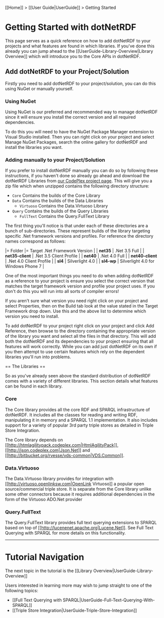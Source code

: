 [[Home]] > [[User Guide|UserGuide]] > Getting Started

# Getting Started with dotNetRDF

This page serves as a quick reference on how to add dotNetRDF to your projects and what features are found in which libraries. If you've done this already you can jump ahead to the [[UserGuide-Library-Overview|Library Overview]] which will introduce you to the Core APIs in dotNetRDF.

## Add dotNetRDF to your Project/Solution

Firstly you need to add dotNetRDF to your project/solution, you can do this using NuGet or manually yourself.

### Using NuGet

Using NuGet is our preferred and recommended way to manage dotNetRDF since it will ensure you install the correct version and all required dependencies.

To do this you will need to have the NuGet Package Manager extension to Visual Studio installed. Then you can right click on your project and select Manage NuGet Packages, search the online gallery for dotNetRDF and install the libraries you want.

### Adding manually to your Project/Solution

If you prefer to install dotNetRDF manually you can do so by following these instructions, if you haven't done so already go ahead and download the dotNetRDF Libraries from [our CodePlex project page](https://dotnetrdf.codeplex.com/).  This will give you a zip file which when unzipped contains the following directory structure:

* `Core` Contains the builds of the Core Library
* `Data` Contains the builds of the Data Libraries
  * `Virtuoso` Contains the Data.Virtuoso Library
* `Query` Contains the builds of the Query Libraries
  * `FullText` Contains the Query.FullText Library

The first thing you'll notice is that under each of these directories are a bunch of sub-directories. These represent builds of the library targeting specific .Net framework versions and profiles. For reference the directory names correspond as follows:

|= Folder |= Target .Net Framework Version |
| **net35** | .Net 3.5 Full |
| **net35-client** | .Net 3.5 Client Profile |
| **net40** | .Net 4.0 Full |
| **net40-client** | .Net 4.0 Client Profile |
| **sl4** | Silverlight 4.0 |
| **sl4-wp** | Silverlight 4.0 for Windows Phone 7 |

One of the most important things you need to do when adding dotNetRDF as a reference to your project is ensure you select the correct version that matches the target framework version and profile your project uses. If you don't do this you will run into all sorts of compiler errors!

If you aren't sure what version you need right click on your project and select Properties, then on the Build tab look at the value stated in the Target Framework drop down.  Use this and the above list to determine which version you need to install.

To add dotNetRDF to your project right click on your project and click Add Reference, then browse to the directory containing the appropriate version of the library you want and select all the files in that directory. This will add both the dotNetRDF and its dependencies to your project ensuring that all features will work correctly. While you can add just dotNetRDF on its own if you then attempt to use certain features which rely on the dependent libraries you'll run into problems.

== The Libraries  ==

So as you've already seen above the standard distribution of dotNetRDF comes with a variety of different libraries. This section details what features can be found in each library.

### Core

The Core library provides all the core RDF and SPARQL infrastructure of dotNetRDF. It includes all the classes for reading and writing RDF, manipulating it in memory and a SPARQL 1.1 implementation. It also includes support for a variety of popular 3rd party triple stores as detailed in Triple Store Integration.

The Core library depends on [[http://htmlagilitypack.codeplex.com|HtmlAgilityPack]], [[http://json.codeplex.com|Json.Net]] and [[http://bitbucket.org/rvesse/vds-common|VDS.Common]].

### Data.Virtuoso

The Data.Virtuoso library provides for integration with [[http://virtuoso.openlinksw.com|OpenLink Virtuoso]] a popular open source/commercial triple store. It is separate from the Core library unlike some other connectors because it requires additional dependencies in the form of the Virtuoso ADO.Net provider

### Query.FullText

The Query.FullText library provides full text querying extensions to SPARQL based on top of [[http://lucenenet.apache.org|Lucene.Net]]. See Full Text Querying with SPARQL for more details on this functionality.

----

# Tutorial Navigation

The next topic in the tutorial is the [[Library Overview|UserGuide-Library-Overview]]

Users interested in learning more may wish to jump straight to one of the following topics:

* [[Full Text Querying with SPARQL|UserGuide-Full-Text-Querying-With-SPARQL]] 
* [[Triple Store Integration|UserGuide-Triple-Store-Integration]]